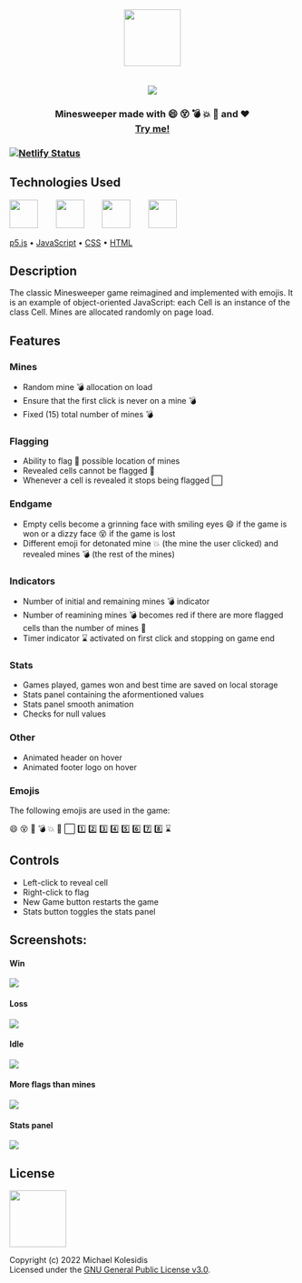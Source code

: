 <div align="center">
  <img height="100px" src="./assets/logo.png" /><br>
  <br><br>
  <img src="./screenshots/win-ss.png" /><br>
</div>

<h3 align="center">Minesweeper made with 😄 😵 💣 💥 🚩 and ❤️ <br><a target="_blank" href="https://minesweeper-emoji.netlify.app/">Try me!</a><h3>



[![Netlify Status](https://api.netlify.com/api/v1/badges/b318a02a-0a7e-483e-a046-547a1a3ac6ae/deploy-status)](https://app.netlify.com/sites/minesweeper-emoji/deploys)

  
  
## Technologies Used
<a href="https://p5js.org/"><img src="https://github.com/michaelkolesidis/tech-icons/blob/main/icons/p5js/p5js.svg" height="50px"/></a>
&nbsp;&nbsp;&nbsp;&nbsp;&nbsp;&nbsp;
<a href="https://en.wikipedia.org/wiki/JavaScript"><img src="https://github.com/michaelkolesidis/tech-icons/blob/main/icons/javascript/javascript-original.svg" height="50px" /></a>
&nbsp;&nbsp;&nbsp;&nbsp;&nbsp;&nbsp;
<a href="https://en.wikipedia.org/wiki/CSS"><img src="https://github.com/michaelkolesidis/tech-icons/blob/main/icons/css3/css3-plain.svg" height="50px" /></a>
&nbsp;&nbsp;&nbsp;&nbsp;&nbsp;&nbsp;
<a href="https://en.wikipedia.org/wiki/HTML"><img src="https://github.com/michaelkolesidis/tech-icons/blob/main/icons/html5/html5-plain.svg" height="50px" /></a>


[p5.js](https://p5js.org/)
•
[JavaScript](https://en.wikipedia.org/wiki/JavaScript)
•
[CSS](https://en.wikipedia.org/wiki/CSS)
•
[HTML](https://en.wikipedia.org/wiki/HTML)


  
## Description
The classic Minesweeper game reimagined and implemented with emojis. It is an example of object-oriented JavaScript: each Cell is an instance of the class Cell. Mines are allocated randomly on page load. 



## Features
### Mines
* Random mine 💣 allocation on load
* Ensure that the first click is never on a mine 💣
* Fixed (15) total number of mines 💣

### Flagging
* Ability to flag 🚩 possible location of mines
* Revealed cells cannot be flagged 🚩
* Whenever a cell is revealed it stops being flagged ⬜

### Endgame
* Empty cells become a grinning face with smiling eyes 😄 if the game is won or a dizzy face 😵 if the game is lost
* Different emoji for detonated mine 💥 (the mine the user clicked) and revealed mines 💣 (the rest of the mines)

### Indicators
* Number of initial and remaining mines 💣 indicator
* Number of reamining mines 💣 becomes red if there are more flagged cells than the number of mines 🚩
* Timer indicator ⌛ activated on first click and stopping on game end

### Stats
* Games played, games won and best time are saved on local storage
* Stats panel containing the aformentioned values
* Stats panel smooth animation
* Checks for null values

### Other
* Animated header on hover
* Animated footer logo on hover

### Emojis
The following emojis are used in the game:

😄 😵 🔲 💣 💥 🚩 ⬜️ 1️⃣ 2️⃣ 3️⃣ 4️⃣ 5️⃣ 6️⃣ 7️⃣ 8️⃣ ⌛



## Controls
  
* Left-click to reveal cell<br>
* Right-click to flag
* New Game button restarts the game
* Stats button toggles the stats panel 

  

## Screenshots:
  
#### Win
<img src="./screenshots/win-ss.png" />
  
#### Loss  
<img src="./screenshots/loss-ss.png" />

#### Idle  
<img src="./screenshots/idle-ss.png" />

#### More flags than mines
<img src="./screenshots/flags-ss.png" />
  
#### Stats panel
<img src="./screenshots/stats-ss.png" />
  


## License

<a href="https://www.gnu.org/licenses/gpl-3.0.html"><img src="https://upload.wikimedia.org/wikipedia/commons/9/93/GPLv3_Logo.svg" height="100px" /></a>

Copyright (c) 2022 Michael Kolesidis<br>
Licensed under the [GNU General Public License v3.0](https://www.gnu.org/licenses/gpl-3.0.html).
